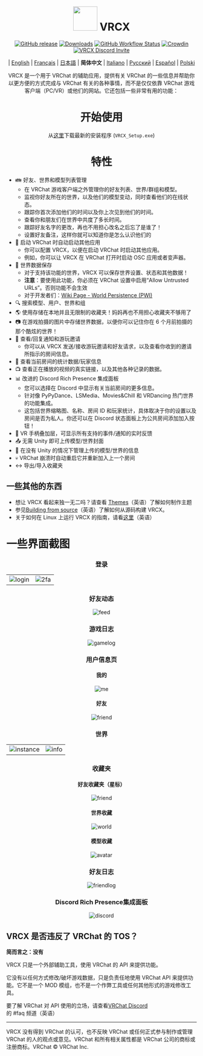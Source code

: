 <div align="center">

# <img src="https://raw.githubusercontent.com/vrcx-team/VRCX/master/VRCX.ico" width="64" height="64"> </img> VRCX

[![GitHub release](https://img.shields.io/github/release/vrcx-team/VRCX.svg)](https://github.com/vrcx-team/VRCX/releases/latest)
[![Downloads](https://img.shields.io/github/downloads/vrcx-team/VRCX/total?color=6451f1)](https://github.com/vrcx-team/VRCX/releases/latest)
[![GitHub Workflow Status](https://github.com/vrcx-team/VRCX/actions/workflows/github_actions.yml/badge.svg)](https://github.com/vrcx-team/VRCX/actions/workflows/github_actions.yml)
[![Crowdin](https://badges.crowdin.net/vrcx/localized.svg)](https://crowdin.com/project/vrcx)
[![VRCX Discord Invite](https://img.shields.io/discord/854071236363550763?color=%237289DA&logo=discord&logoColor=white&label=discord)](https://vrcx.app/discord)

| [English](./README.md) | [Français](./README.fr.md) | [日本語](./README.jp.md) | **简体中文** | [Italiano](./README.it.md) | [Русский](./README.ru_RU.md) | [Español](./README.es.md) | [Polski](./README.pl.md)

VRCX 是一个用于 VRChat 的辅助应用，提供有关 VRChat 的一些信息并帮助你以更方便的方式完成与 VRChat 有关的各种事情，而不是仅仅依靠 VRChat 游戏客户端（PC/VR）或他们的网站。它还包括一些非常有用的功能：

# 开始使用

<div align="center">

从[这里](https://github.com/vrcx-team/VRCX/releases/latest)下载最新的安装程序 (`VRCX_Setup.exe`)

# 特性

<div align="left">

- :family: 好友、世界和模型列表管理
  - 在 VRChat 游戏客户端之外管理你的好友列表、世界/群组和模型。
  - 监视你好友所在的世界，以及他们的模型变动，同时查看他们的在线状态。
  - 跟踪你首次添加他们的时间以及你上次见到他们的时间。
  - 查看你和朋友们在世界中共度了多长时间。
  - 跟踪好友名字的更改，再也不用担心改名之后忘了是谁了！
  - 设置好友备注，这样你就可以知道你是怎么认识他们的
- :electric_plug: 启动 VRChat 时自动启动其他应用
  - 你可以配置 VRCX，以便在启动 VRChat 时启动其他应用。
  - 例如，你可以让 VRCX 在 VRChat 打开时启动 OSC 应用或者变声器。
- :floppy_disk: 世界数据保存
  - 对于支持该功能的世界，VRCX 可以保存世界设置、状态和其他数据！
  - **注意**：要使用此功能，你必须在 VRChat 设置中启用“Allow Untrusted URLs”。否则功能不会生效
  - 对于开发者们：[Wiki Page - World Persistence (PWI)](<https://github.com/vrcx-team/VRCX/wiki/World-Persistence-(PWI)>)
- :mag: 搜索模型、用户、世界和组
- :earth_americas: 使用存储在本地并且无限制的收藏夹！妈妈再也不用担心收藏夹不够用了
- :camera: 在游戏拍摄的图片中存储世界数据，以便你可以记住你在 6 个月前拍摄的那个酷炫的世界！
- :bell: 查看/回复通知和游玩邀请
  - 你可以从 VRCX 发送/接收游玩邀请和好友请求，以及查看你收到的邀请所指示的房间信息。
- :scroll: 查看当前房间的统计数据/玩家信息
- :tv: 查看正在播放的视频的真实链接，以及其他各种记录的数据。
- :bar_chart: 改进的 Discord Rich Presence 集成面板
  - 您可以选择在 Discord 中显示有关当前房间的更多信息。
  - 针对像 PyPyDance、LSMedia、Movies&Chill 和 VRDancing 热门世界的功能集成。
  - 这包括世界缩略图、名称、房间 ID 和玩家统计，具体取决于你的设置以及房间是否为私人。你还可以在 Discord 状态面板上为公共房间添加加入按钮！
- :crystal_ball: VR 手柄叠加层，可显示所有支持的事件/通知的实时反馈
- :outbox_tray: 无需 Unity 即可上传模型/世界封面
- :page_facing_up: 在没有 Unity 的情况下管理上传的模型/世界的信息
- :skull: VRChat 崩溃时自动重启它并重新加入上一个房间
- :left_right_arrow: 导出/导入收藏夹

## 一些其他的东西

- 想让 VRCX 看起来独一无二吗？请查看 [Themes](https://github.com/vrcx-team/VRCX/wiki/Themes)（英语）了解如何制作主题
- 参见[Building from source](https://github.com/vrcx-team/VRCX/wiki/Building-from-source)（英语）了解如何从源码构建 VRCX。
- 关于如何在 Linux 上运行 VRCX 的指南，请看[这里](https://github.com/vrcx-team/VRCX/wiki/Running-VRCX-on-Linux)（英语）

# 一些界面截图

<div align="center">

<h3>登录</h3>

<table>
  <tr>
    <td align="center"><img src="https://user-images.githubusercontent.com/47104993/246643085-8a230eb9-6bac-4f83-8f6c-4b6ea76c37e2.png" alt="login"></td>
    <td align="center"><img src="https://user-images.githubusercontent.com/47104993/246643167-b3988e3d-77ab-421f-862e-1b9fc59d46e9.png" alt="2fa"></td>
  </tr>
</table>

<h3>好友动态</h3>

<img src="https://user-images.githubusercontent.com/47104993/246643541-6c3f64cb-7a22-493e-8f66-8524caff2994.png" alt="feed">

<h3>游戏日志</h3>

<img src="https://user-images.githubusercontent.com/47104993/246643608-b8472c89-ac38-4fbe-b2f3-b6bd5be06b28.png" alt="gamelog">

<h3>用户信息页</h3>

<h4>我的</h4>

<img src="https://user-images.githubusercontent.com/47104993/246643835-d4b9e008-7a64-4163-a53c-7c01bc78a780.png" alt="me">

<h4>好友</h4>

<img src="https://user-images.githubusercontent.com/47104993/246644739-b1d7d2df-40f2-465e-bd50-3127ee7a6fdd.png" alt="friend">

<h3>世界</h3>

<table>
  <tr>
    <td align="center"><img src="https://user-images.githubusercontent.com/47104993/246643937-5a5197ed-f1dc-4fd1-abed-61467107b51c.png" alt="instance"></td>
    <td align="center"><img src="https://user-images.githubusercontent.com/47104993/246643971-a82900ab-8020-48d9-a700-0fb7db7f3892.png" alt="info"></td>
  </tr>
</table>

<h3>收藏夹</h3>

<h4>好友收藏夹（星标）</h4>

<img src="https://user-images.githubusercontent.com/47104993/246644035-edf5b224-004c-4aee-b7e7-88169834ea24.png" alt="friend">

<h4>世界收藏</h4>

<img src="https://user-images.githubusercontent.com/47104993/246644127-7d055aec-5df1-44af-82a9-8b107fc2329b.png" alt="world">

<h4>模型收藏</h4>

<img src="https://user-images.githubusercontent.com/47104993/246644243-0ccbfc65-194e-4510-a785-16a171849cd8.png" alt="avatar">

<h3>好友日志</h3>

<img src="https://user-images.githubusercontent.com/47104993/246644384-540953c8-e5aa-49d0-82da-45728483456c.png" alt="friendlog">

<h3>Discord Rich Presence集成面板</h3>

<img src="https://user-images.githubusercontent.com/47104993/246644534-5d07589e-0464-46c8-a78a-1cb927fab08e.png" alt="discord">

<!-- The other images will be similar to this -->
</div>

## VRCX 是否违反了 VRChat 的 TOS？

**简而言之：没有**

VRCX 只是一个外部辅助工具，使用 VRChat 的 API 来提供功能。

它没有以任何方式修改/破坏游戏数据，只是负责任地使用 VRChat API 来提供功能。它不是一个 MOD 模组，也不是一个作弊工具或任何其他形式的游戏修改工具。

要了解 VRChat 对 API 使用的立场，请查看[VRChat Discord](https://discord.gg/vrchat)的 #faq 频道（英语）

---

VRCX 没有得到 VRChat 的认可，也不反映 VRChat 或任何正式参与制作或管理 VRChat 的人的观点或意见。VRChat 和所有相关属性都是 VRChat 公司的商标或注册商标。VRChat © VRChat Inc.
